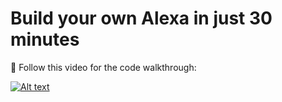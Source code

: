 # Build your own Alexa in just 30 minutes

🔴 Follow this video for the code walkthrough:

[![Alt text](https://raw.githubusercontent.com/pik1989/MLProject-Churn-Analysis-And-Prediction-Model/main/images/CC.JPG)](https://youtu.be/LiIhKYtbJ0Q)

